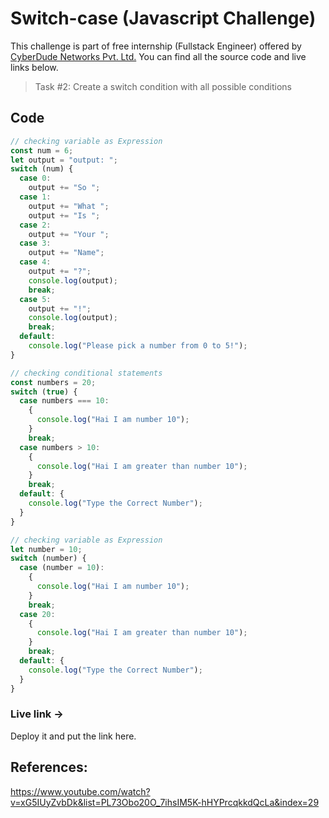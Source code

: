 # Switch-case (Javascript Challenge)

This challenge is part of free internship (Fullstack Engineer) offered by [CyberDude Networks Pvt. Ltd.](https://cyberdudenetworks.com) You can find all the source code and live links below.

> Task #2: Create a switch condition with all possible conditions

## Code

```js
// checking variable as Expression
const num = 6;
let output = "output: ";
switch (num) {
  case 0:
    output += "So ";
  case 1:
    output += "What ";
    output += "Is ";
  case 2:
    output += "Your ";
  case 3:
    output += "Name";
  case 4:
    output += "?";
    console.log(output);
    break;
  case 5:
    output += "!";
    console.log(output);
    break;
  default:
    console.log("Please pick a number from 0 to 5!");
}

// checking conditional statements
const numbers = 20;
switch (true) {
  case numbers === 10:
    {
      console.log("Hai I am number 10");
    }
    break;
  case numbers > 10:
    {
      console.log("Hai I am greater than number 10");
    }
    break;
  default: {
    console.log("Type the Correct Number");
  }
}

// checking variable as Expression
let number = 10;
switch (number) {
  case (number = 10):
    {
      console.log("Hai I am number 10");
    }
    break;
  case 20:
    {
      console.log("Hai I am greater than number 10");
    }
    break;
  default: {
    console.log("Type the Correct Number");
  }
}
```

### Live link ->

Deploy it and put the link here.

## References:

https://www.youtube.com/watch?v=xG5IUyZvbDk&list=PL73Obo20O_7ihsIM5K-hHYPrcqkkdQcLa&index=29
